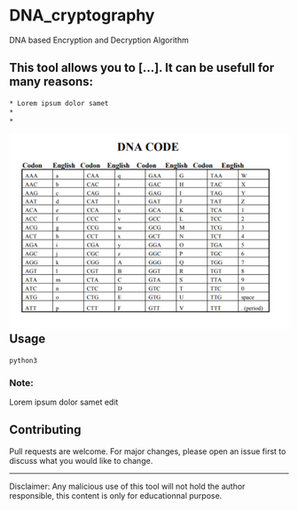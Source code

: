 # DNA_cryptography
DNA based Encryption and Decryption Algorithm

## This tool allows you to [...]. It can be usefull for many reasons:

    * Lorem ipsum dolor samet
    * 
    * 

<img src="https://raw.githubusercontent.com/Y0ung-DST/DNA_cryptography/main/dna_codes.png"
     alt="DNA codes"
     style="float: left; margin-right: 10px;" />
## Usage

```
python3 
```

### Note:
Lorem ipsum dolor samet edit 

## Contributing
Pull requests are welcome. For major changes, please open an issue first to discuss what you would like to change.

----------------------------------------------------------------

Disclaimer: Any malicious use of this tool will not hold the author responsible, this content is only for educationnal purpose.

